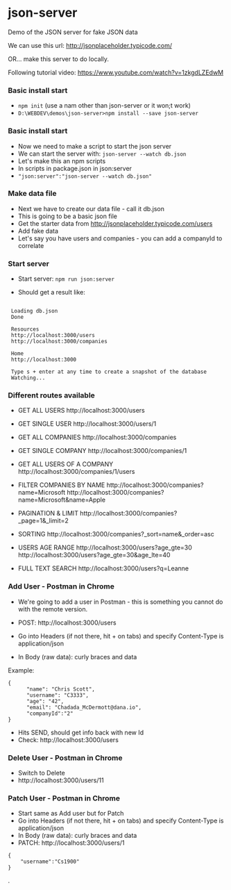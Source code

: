 # json-server
Demo of the JSON server for fake JSON data

We can use this url: http://jsonplaceholder.typicode.com/

OR... make this server to do locally.

Following tutorial video: https://www.youtube.com/watch?v=1zkgdLZEdwM

### Basic install start

* `npm init` (use a nam other than json-server or it won;t work)
* `D:\WEBDEV\demos\json-server>npm install --save json-server`

### Basic install start

* Now we need to make a script to start the json server
* We can start the server with: `json-server --watch db.json`
* Let's make this an npm scripts
* In scripts in package.json in json:server
* `"json:server":"json-server --watch db.json"`

### Make data file

* Next we have to create our data file - call it db.json
* This is going to be a basic json file
* Get the starter data from http://jsonplaceholder.typicode.com/users
* Add fake data
* Let's say you have users and companies - you can add a companyId to correlate



### Start server

* Start server:  `npm run json:server`

* Should get a result like:
```

 Loading db.json
 Done

 Resources
 http://localhost:3000/users
 http://localhost:3000/companies

 Home
 http://localhost:3000

 Type s + enter at any time to create a snapshot of the database
 Watching...

```


### Different routes available

* GET ALL USERS
http://localhost:3000/users

* GET SINGLE USER
http://localhost:3000/users/1

* GET ALL COMPANIES
http://localhost:3000/companies

* GET SINGLE COMPANY
http://localhost:3000/companies/1

* GET ALL USERS OF A COMPANY
http://localhost:3000/companies/1/users

* FILTER COMPANIES BY NAME
http://localhost:3000/companies?name=Microsoft
http://localhost:3000/companies?name=Microsoft&name=Apple

* PAGINATION & LIMIT
http://localhost:3000/companies?_page=1&_limit=2

* SORTING
http://localhost:3000/companies?_sort=name&_order=asc

* USERS AGE RANGE
http://localhost:3000/users?age_gte=30
http://localhost:3000/users?age_gte=30&age_lte=40

* FULL TEXT SEARCH
http://localhost:3000/users?q=Leanne


### Add User - Postman in Chrome

* We're going to add a user in Postman - this is something you cannot do with the remote version.

* POST: http://localhost:3000/users
* Go into Headers (if not there, hit + on tabs) and specify Content-Type is application/json
* In Body (raw data): curly braces and data

Example:

```
{
	  "name": "Chris Scott",
      "username": "C3333",
      "age": "42",
      "email": "Chadada_McDermott@dana.io",
      "companyId":"2"
}
```


* Hits SEND, should get info back with new Id
* Check: http://localhost:3000/users


### Delete User - Postman in Chrome

* Switch to Delete
* http://localhost:3000/users/11


### Patch User - Postman in Chrome
* Start same as Add user but for Patch
* Go into Headers (if not there, hit + on tabs) and specify Content-Type is application/json
* In Body (raw data): curly braces and data
* PATCH: http://localhost:3000/users/1
```
{
	"username":"Cs1900"
}
```







.
